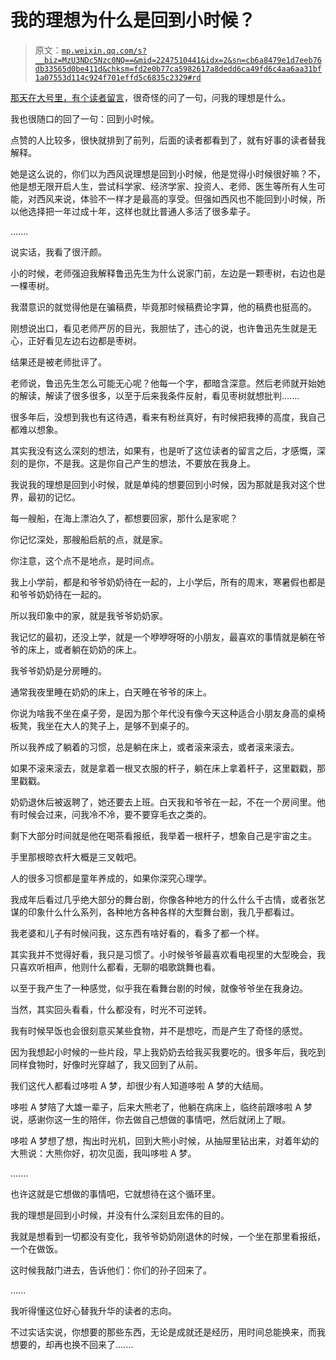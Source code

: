 # 我的理想为什么是回到小时候？

> 原文：[`mp.weixin.qq.com/s?__biz=MzU3NDc5Nzc0NQ==&mid=2247510441&idx=2&sn=cb6a8479e1d7eeb76db33565d0be411d&chksm=fd2e0b77ca5982617a8dedd6ca49fd6c4aa6aa31bf1a07553d114c924f701effd5c6835c2329#rd`](http://mp.weixin.qq.com/s?__biz=MzU3NDc5Nzc0NQ==&mid=2247510441&idx=2&sn=cb6a8479e1d7eeb76db33565d0be411d&chksm=fd2e0b77ca5982617a8dedd6ca49fd6c4aa6aa31bf1a07553d114c924f701effd5c6835c2329#rd)

[那天在大号里，有个读者留言](http://mp.weixin.qq.com/s?__biz=MzU0MjYwNDU2Mw==&mid=2247502725&idx=1&sn=028d0ec9f13fdf7c5053256c781a6ca0&chksm=fb1aa7f9cc6d2eef4ef3bda1c5410c5668b35fc79fab179d52b767dd0bf6f86e8d553a064c6b&scene=21#wechat_redirect)，很奇怪的问了一句，问我的理想是什么。

我也很随口的回了一句：回到小时候。

点赞的人比较多，很快就排到了前列，后面的读者都看到了，就有好事的读者替我解释。

她是这么说的，你们以为西风说理想是回到小时候，他是觉得小时候很好嘛？不，他是想无限开启人生，尝试科学家、经济学家、投资人、老师、医生等所有人生可能，对西风来说，体验不一样才是最高的享受。但强如西风也不能回到小时候，所以他选择把一年过成十年，这样也就比普通人多活了很多辈子。

.......

说实话，我看了很汗颜。

小的时候，老师强迫我解释鲁迅先生为什么说家门前，左边是一颗枣树，右边也是一棵枣树。

我潜意识的就觉得他是在骗稿费，毕竟那时候稿费论字算，他的稿费也挺高的。

刚想说出口，看见老师严厉的目光，我胆怯了，违心的说，也许鲁迅先生就是无心，正好看见左边右边都是枣树。

结果还是被老师批评了。

老师说，鲁迅先生怎么可能无心呢？他每一个字，都暗含深意。然后老师就开始她的解读，解读了很多很多，以至于后来我条件反射，看见枣树就想批判.......

很多年后，没想到我也有这待遇，看来有粉丝真好，有时候把我捧的高度，我自己都难以想象。

其实我没有这么深刻的想法，如果有，也是听了这位读者的留言之后，才感慨，深刻的是你，不是我。这是你自己产生的想法，不要放在我身上。

我说我的理想是回到小时候，就是单纯的想要回到小时候，因为那就是我对这个世界，最初的记忆。

每一艘船，在海上漂泊久了，都想要回家，那什么是家呢？

你记忆深处，那艘船启航的点，就是家。

你注意，这个点不是地点，是时间点。

我上小学前，都是和爷爷奶奶待在一起的，上小学后，所有的周末，寒暑假也都是和爷爷奶奶待在一起的。

所以我印象中的家，就是我爷爷奶奶家。

我记忆的最初，还没上学，就是一个咿咿呀呀的小朋友，最喜欢的事情就是躺在爷爷的床上，或者躺在奶奶的床上。

我爷爷奶奶是分房睡的。

通常我夜里睡在奶奶的床上，白天睡在爷爷的床上。

你说为啥我不坐在桌子旁，是因为那个年代没有像今天这种适合小朋友身高的桌椅板凳，我坐在大人的凳子上，是够不到桌子的。

所以我养成了躺着的习惯，总是躺在床上，或者滚来滚去，或者滚来滚去。

如果不滚来滚去，就是拿着一根叉衣服的杆子，躺在床上拿着杆子，这里戳戳，那里戳戳。

奶奶退休后被返聘了，她还要去上班。白天我和爷爷在一起，不在一个房间里。他有时候会过来，问我冷不冷，要不要穿毛衣之类的。

剩下大部分时间就是他在喝茶看报纸，我举着一根杆子，想象自己是宇宙之主。

手里那根晾衣杆大概是三叉戟吧。

人的很多习惯都是童年养成的，如果你深究心理学。

我成年后看过几乎绝大部分的舞台剧，你像各种地方的什么什么千古情，或者张艺谋的印象什么什么系列，各种地方各种各样的大型舞台剧，我几乎都看过。

我老婆和儿子有时候问我，这东西有啥好看的，看多了都一个样。

其实我并不觉得好看，我只是习惯了。小时候爷爷最喜欢看电视里的大型晚会，我只喜欢听相声，他则什么都看，无聊的唱歌跳舞也看。

以至于我产生了一种感觉，似乎我在看舞台剧的时候，就像爷爷坐在我身边。

当然，其实回头看看，什么都没有，时光不可逆转。

我有时候早饭也会很刻意买某些食物，并不是想吃，而是产生了奇怪的感觉。

因为我想起小时候的一些片段，早上我奶奶去给我买我要吃的。很多年后，我吃到同样食物时，好像时光穿越了，我又回到了从前。

我们这代人都看过哆啦 A 梦，却很少有人知道哆啦 A 梦的大结局。

哆啦 A 梦陪了大雄一辈子，后来大熊老了，他躺在病床上，临终前跟哆啦 A 梦说，感谢你这一生的陪伴，你去做自己想做的事情吧，然后就闭上了眼。

哆啦 A 梦想了想，掏出时光机，回到大熊小时候，从抽屉里钻出来，对着年幼的大熊说：大熊你好，初次见面，我叫哆啦 A 梦。

.......

也许这就是它想做的事情吧，它就想待在这个循环里。

我的理想是回到小时候，并没有什么深刻且宏伟的目的。

我就是想看到一切都没有变化，我爷爷奶奶刚退休的时候，一个坐在那里看报纸，一个在做饭。

这时候我敲门进去，告诉他们：你们的孙子回来了。

......

我听得懂这位好心替我升华的读者的志向。

不过实话实说，你想要的那些东西，无论是成就还是经历，用时间总能换来，而我想要的，却再也换不回来了.......